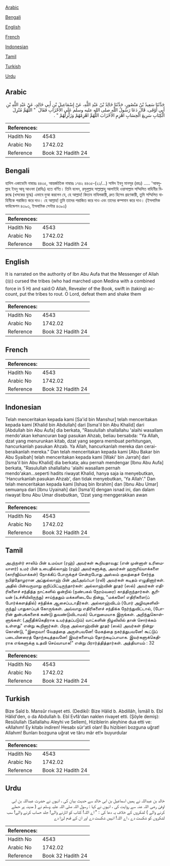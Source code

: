 [Arabic](#arabic)

[Bengali](#bengali)

[English](#english)

[French](#french)

[Indonesian](#indonesian)

[Tamil](#tamil)

[Turkish](#turkish)

[Urdu](#urdu)

## Arabic


<div dir="rtl" lang="ar" style={{fontSize:'larger',backgroundColor:'#f8f9fa',padding:20}}>
حَدَّثَنَا سَعِيدُ بْنُ مَنْصُورٍ، حَدَّثَنَا خَالِدُ بْنُ عَبْدِ اللَّهِ، عَنْ إِسْمَاعِيلَ بْنِ أَبِي خَالِدٍ، عَنْ عَبْدِ اللَّهِ بْنِ أَبِي أَوْفَى، قَالَ دَعَا رَسُولُ اللَّهِ صلى الله عليه وسلم عَلَى الأَحْزَابِ فَقَالَ ‏ "‏ اللَّهُمَّ مُنْزِلَ الْكِتَابِ سَرِيعَ الْحِسَابِ اهْزِمِ الأَحْزَابَ اللَّهُمَّ اهْزِمْهُمْ وَزَلْزِلْهُمْ ‏"‏ ‏.‏
</div>
<div style={{backgroundColor:'#f8f9fa',padding:20, marginBottom: 10}}><table> <thead> <tr> <th>References:</th> <th></th> </tr> </thead> <tbody><tr><td>Hadith No</td><td>4543</td></tr><tr><td>Arabic No</td><td>1742.02</td></tr><tr><td>Reference</td><td>Book 32 Hadith 24</td></tr></tbody></table></div>

## Bengali


<div dir="ltr" lang="bn" style={{fontSize:'larger',backgroundColor:'#f8f9fa',padding:20}}>
হাদিস একাডেমি নাম্বারঃ ৪৪৩৫, আন্তর্জাতিক নাম্বারঃ ১৭৪২ ৪৪৩৫-(২১/...) সাঈদ ইবনু মানসূর (রহঃ) ..... 'আবদুল্লাহ ইবনু আবূ আওফা (রাযিঃ) হতে বর্ণিত। তিনি বলেন, রসূলুল্লাহ সাল্লাল্লাহু আলাইহি ওয়াসাল্লাম সম্মিলিত বাহিনীর বিরুদ্ধে (খন্দকের যুদ্ধে) এভাবে দুআ করলেন যে, হে আল্লাহ! কিতাব নাযিলকারী, দ্রুত হিসেব গ্রহণকারী, তুমি সম্মিলিত বাহিনীকে পরাজিত করে দাও। হে আল্লাহ! তুমি তাদের পরাজিত করে দাও এবং তাদের কম্পমান করে দাও। (ইসলামিক ফাউন্ডেশন ৪৩৯৩, ইসলামিক সেন্টার ৪৩৯৩)
</div>
<div style={{backgroundColor:'#f8f9fa',padding:20, marginBottom: 10}}><table> <thead> <tr> <th>References:</th> <th></th> </tr> </thead> <tbody><tr><td>Hadith No</td><td>4543</td></tr><tr><td>Arabic No</td><td>1742.02</td></tr><tr><td>Reference</td><td>Book 32 Hadith 24</td></tr></tbody></table></div>

## English


<div dir="ltr" lang="en" style={{fontSize:'larger',backgroundColor:'#f8f9fa',padding:20}}>
It is narrated on the authority of Ibn Abu Aufa that the Messenger of Allah (ﷺ) cursed the tribes (who had marched upon Medina with a combined force in 5 H) and said:O Allah, Revealer of the Book, swift in (taking) account, put the tribes to rout. O Lord, defeat them and shake them
</div>
<div style={{backgroundColor:'#f8f9fa',padding:20, marginBottom: 10}}><table> <thead> <tr> <th>References:</th> <th></th> </tr> </thead> <tbody><tr><td>Hadith No</td><td>4543</td></tr><tr><td>Arabic No</td><td>1742.02</td></tr><tr><td>Reference</td><td>Book 32 Hadith 24</td></tr></tbody></table></div>

## French


<div dir="ltr" lang="fr" style={{fontSize:'larger',backgroundColor:'#f8f9fa',padding:20}}>

</div>
<div style={{backgroundColor:'#f8f9fa',padding:20, marginBottom: 10}}><table> <thead> <tr> <th>References:</th> <th></th> </tr> </thead> <tbody><tr><td>Hadith No</td><td>4543</td></tr><tr><td>Arabic No</td><td>1742.02</td></tr><tr><td>Reference</td><td>Book 32 Hadith 24</td></tr></tbody></table></div>

## Indonesian


<div dir="ltr" lang="id" style={{fontSize:'larger',backgroundColor:'#f8f9fa',padding:20}}>
Telah menceritakan kepada kami [Sa'id bin Manshur] telah menceritakan kepada kami [Khalid bin Abdullah] dari [Isma'il bin Abu Khalid] dari [Abdullah bin Abu Aufa] dia berkata, "Rasulullah shallallahu 'alaihi wasallam mendo'akan kehancuran bagi pasukan Ahzab, beliau bersabda: "Ya Allah, dzat yang menurunkan kitab, dzat yang segera membuat perhitungan, hancurkanlah pasukan Ahzab. Ya Allah, hancurkanlah mereka dan cerai-beraikanlah mereka." Dan telah menceritakan kepada kami [Abu Bakar bin Abu Syaibah] telah menceritakan kepada kami [Waki' bin Jarrah] dari [Isma'il bin Abu Khalid] dia berkata; aku pernah mendengar [Ibnu Abu Aufa] berkata, "Rasulullah shallallahu 'alaihi wasallam pernah mendo'akan...seperti hadits riwayat Khalid, hanya saja ia menyebutkan, 'Hancurkanlah pasukan Ahzab', dan tidak menyebutkan, 'Ya Allah'." Dan telah menceritakan kepada kami [Ishaq bin Ibrahim] dan [Ibnu Abu Umar] semuanya dari [Ibnu Uyainah] dari [Isma'il] dengan isnad ini, dan dalam riwayat Ibnu Abu Umar disebutkan, 'Dzat yang menggerakkan awan
</div>
<div style={{backgroundColor:'#f8f9fa',padding:20, marginBottom: 10}}><table> <thead> <tr> <th>References:</th> <th></th> </tr> </thead> <tbody><tr><td>Hadith No</td><td>4543</td></tr><tr><td>Arabic No</td><td>1742.02</td></tr><tr><td>Reference</td><td>Book 32 Hadith 24</td></tr></tbody></table></div>

## Tamil


<div dir="ltr" lang="ta" style={{fontSize:'larger',backgroundColor:'#f8f9fa',padding:20}}>
அபுந்நள்ர் சாலிம் பின் உமய்யா (ரஹ்) அவர்கள் கூறியதாவது: (என் முன்னாள் உரிமையாளர்) உமர் பின் உபைதில்லாஹ் (ரஹ்) அவர்களுக்கு, அவர்கள் ஹரூரிய்யாக்களை (காரிஜிய்யாக்கள்) நோக்கிப் போருக்குச் சென்றபோது அஸ்லம் குலத்தைச் சேர்ந்த நபித்தோழரான அப்துல்லாஹ் பின் அபீஅவ்ஃபா (ரலி) அவர்கள் கடிதம் எழுதினார்கள். அதில் பின்வருமாறு குறிப்பிட்டிருந்தார்கள்: அல்லாஹ்வின் தூதர் (ஸல்) அவர்கள் எதிரிகளைச் சந்தித்த நாட்களில் ஒன்றில் (நண்பகல் நேரம்வரை) காத்திருந்தார்கள். சூரியன் (உச்சியிலிருந்து) சாய்ந்ததும் மக்களிடையே நின்று, "மக்களே! எதிரிகளை(ப் போர்க்களத்தில்) சந்திக்க ஆசைப்படாதீர்கள். அல்லாஹ்விடம் (போர் அழிவுகளிலிருந்து) பாதுகாப்புக் கோருங்கள். அவ்வாறு எதிரிகளைச் சந்திக்க நேர்ந்துவிட்டால், (போரின் துன்பங்களைக் கண்டு துவண்டுவிடாமல்) பொறுமையாக இருங்கள். அறிந்துகொள்ளுங்கள்: (அநீதிக்கெதிராக உயர்த்தப்படும்) வாட்களின் நிழலிலில் தான் சொர்க்கம் உள்ளது" என்று கூறினார்கள். பிறகு அல்லாஹ்வின் தூதர் (ஸல்) அவர்கள் நின்றுகொண்டு, "இறைவா! வேதத்தை அருள்பவனே! மேகத்தை நகர்த்துபவனே! கூட்டுப் படையினரைத் தோற்கடித்தவனே! இவர்களையும் தோற்கடிப்பாயாக. இவர்களுக்கெதிராக எங்களுக்கு உதவி செய்வாயாக!" என்று பிரார்த்தித்தார்கள். அத்தியாயம் : 32
</div>
<div style={{backgroundColor:'#f8f9fa',padding:20, marginBottom: 10}}><table> <thead> <tr> <th>References:</th> <th></th> </tr> </thead> <tbody><tr><td>Hadith No</td><td>4543</td></tr><tr><td>Arabic No</td><td>1742.02</td></tr><tr><td>Reference</td><td>Book 32 Hadith 24</td></tr></tbody></table></div>

## Turkish


<div dir="ltr" lang="tr" style={{fontSize:'larger',backgroundColor:'#f8f9fa',padding:20}}>
Bize Saîd b. Mansûr rivayet etti. (Dediki): Bize Hâlid b. Abdillâh, İsmâîl b. Ebî Hâlid'den, o da Abdullah b. Ebî Evfâ'dan nak­len rivayet etti. (Şöyle demiş): Resûlullah (Sallallahu Aleyhi ve Sellem), Hiziblerin aleyhine dua etti ve: «Allahım! Ey kitabı indiren! Hesabı sür'atli olan! Bu hizibieri bozguna uğrat! Allahım! Bunları bozguna uğrat ve târu mâr et!» buyurdular
</div>
<div style={{backgroundColor:'#f8f9fa',padding:20, marginBottom: 10}}><table> <thead> <tr> <th>References:</th> <th></th> </tr> </thead> <tbody><tr><td>Hadith No</td><td>4543</td></tr><tr><td>Arabic No</td><td>1742.02</td></tr><tr><td>Reference</td><td>Book 32 Hadith 24</td></tr></tbody></table></div>

## Urdu


<div dir="rtl" lang="ur" style={{fontSize:'larger',backgroundColor:'#f8f9fa',padding:20}}>
خالد بن عبداللہ نے ہمیں اسماعیل بن ابی خالد سے حدیث بیان کی ، انہوں نے حضرت عبداللہ بن ابی اوفیٰ رضی اللہ عنہ سے روایت کی ، انہوں نے کہا : رسول اللہ صلی اللہ علیہ وسلم نے ( مدینہ پر حملے کرنے والے ) لشکروں کے خلاف یہ دعا کی : " اے اللہ! کتاب کو اتارنے والے! جلد حساب کرنے والے! سب لشکروں کو شکست دے ، اے اللہ! انہیں شکست دے اور ان کے قدم لرزا دے
</div>
<div style={{backgroundColor:'#f8f9fa',padding:20, marginBottom: 10}}><table> <thead> <tr> <th>References:</th> <th></th> </tr> </thead> <tbody><tr><td>Hadith No</td><td>4543</td></tr><tr><td>Arabic No</td><td>1742.02</td></tr><tr><td>Reference</td><td>Book 32 Hadith 24</td></tr></tbody></table></div>